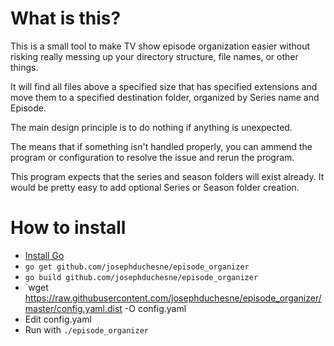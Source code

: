 # What is this?

This is a small tool to make TV show episode organization easier without risking really messing up your directory structure, file names, or other things.

It will find all files above a specified size that has specified extensions and move them to a specified destination folder, organized by Series name and Episode.

The main design principle is to do nothing if anything is unexpected. 

The means that if something isn't handled properly, you can ammend the program or configuration to resolve the issue and rerun the program.

This program expects that the series and season folders will exist already. It would be pretty easy to add optional Series or Season folder creation.

# How to install

- [Install Go](https://golang.org/doc/install)
- `go get github.com/josephduchesne/episode_organizer`
- `go build github.com/josephduchesne/episode_organizer`
- `wget https://raw.githubusercontent.com/josephduchesne/episode_organizer/master/config.yaml.dist -O config.yaml
- Edit config.yaml
- Run with `./episode_organizer`
